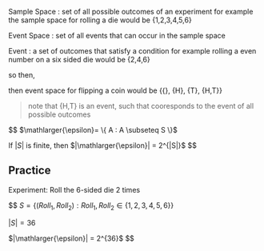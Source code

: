 Sample Space
: set of all possible outcomes of an experiment
for example
    the sample space for rolling a die would be {1,2,3,4,5,6}

Event Space
: set of all events that can occur in the sample space

Event
: a set of outcomes that satisfy a condition
for example
    rolling a even number on a six sided die would be {2,4,6}

so then, 

then event space for flipping a coin would be {{}, {H}, {T}, {H,T}}

> note that {H,T} is an event, such that cooresponds to the event of all possible outcomes

$$
$\mathlarger{\epsilon}= \{ A : A \subseteq S \}$

If $|S|$ is finite, then $|\mathlarger{\epsilon}| = 2^{|S|}$
$$


## Practice
Experiment: Roll the 6-sided die 2 times

$$
$S = \{(Roll_1, Roll_2) : Roll_1, Roll_2 \in \{1,2,3,4,5,6\}\}$

$|S| = 36$

$|\mathlarger{\epsilon}| = 2^{36}$
$$
